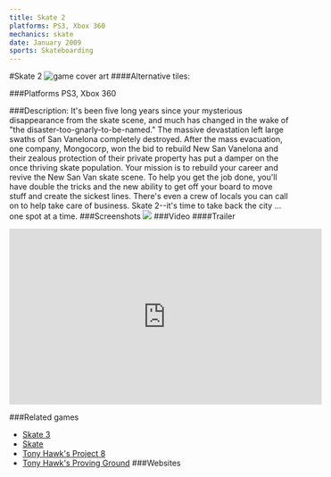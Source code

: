 ```yaml
---
title: Skate 2
platforms: PS3, Xbox 360
mechanics: skate
date: January 2009
sports: Skateboarding
---
```

#Skate 2
![game cover art](//images.igdb.com/igdb/image/upload/t_cover_big/wkwd1ga1qr9xrudotbsw.jpg "Logo Title Text 1")
####Alternative tiles:

###Platforms
PS3, Xbox 360

###Description:
It's been five long years since your mysterious disappearance from the skate scene, and much has changed in the wake of "the disaster-too-gnarly-to-be-named." The massive devastation left large swaths of San Vanelona completely destroyed. After the mass evacuation, one company, Mongocorp, won the bid to rebuild New San Vanelona and their zealous protection of their private property has put a damper on the once thriving skate population. Your mission is to rebuild your career and revive the New San Van skate scene. To help you get the job done, you'll have double the tricks and the new ability to get off your board to move stuff and create the sickest lines. There's even a crew of locals you can call on to help take care of business. Skate 2--it's time to take back the city ... one spot at a time.
###Screenshots
<a target="_blank" rel="noopener noreferrer" href="//images.igdb.com/igdb/image/upload/t_cover_big/kfgrnxg7ijmwtflzb3dp.jpg"><img src="//images.igdb.com/igdb/image/upload/t_thumb/kfgrnxg7ijmwtflzb3dp.jpg"/></a>
###Video
####Trailer

<iframe width="560" height="315" src="https://www.youtube.com/embed/4Juh0p6u5rM" frameborder="0" allowfullscreen></iframe>

###Related games
* [Skate 3](/games/skate-3-2587/)
* [Skate](/games/skate-2585/)
* [Tony Hawk's Project 8](/games/tony-hawk-s-project-8-6204/)
* [Tony Hawk's Proving Ground](/games/tony-hawk-s-proving-ground-2700/)
###Websites


